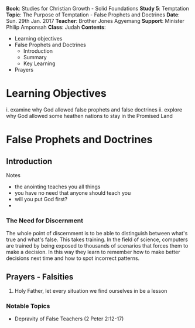 **Book**: Studies for Christian Growth - Solid Foundations
**Study 5**: Temptation
**Topic**: The Purpose of Temptation - False Prophets and Doctrines
**Date**: Sun. 29th Jan. 2017
**Teacher**: Brother Jones Agyemang
**Support**: Minister Philip Amponsah
**Class**: Judah
**Contents**:

* Learning objectives
* False Prophets and Doctrines
  * Introduction
  * Summary
  * Key Learning
* Prayers

# Learning Objectives
 i. examine why God allowed false prophets and false doctrines
 ii. explore why God allowed some heathen nations to stay in the Promised Land

# False Prophets and Doctrines

## Introduction
Notes
 - the anointing teaches you all things
 - you have no need that anyone should teach you
 - will you put God first?
 - 

### The Need for Discernment
The whole point of discernment is to be able to distinguish between what's true and what's false. This takes training. In the field of science, computers are trained by being exposed to thousands of scenarios that forces them to make a decision. In this way they learn to remember how to make better decisions next time and how to spot incorrect patterns.



## Prayers - Falsities 
1. Holy Father, let every situation we find ourselves in be a lesson

### Notable Topics
 - Depravity of False Teachers (2 Peter 2:12-17)




